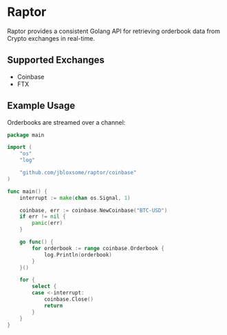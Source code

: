 # Raptor
Raptor provides a consistent Golang API for retrieving orderbook data from Crypto exchanges in real-time.

## Supported Exchanges
- Coinbase
- FTX

## Example Usage
Orderbooks are streamed over a channel:

```go
package main

import (
	"os"
	"log"

	"github.com/jbloxsome/raptor/coinbase"
)

func main() {
	interrupt := make(chan os.Signal, 1)

	coinbase, err := coinbase.NewCoinbase("BTC-USD")
	if err != nil {
		panic(err)
	}

	go func() {
		for orderbook := range coinbase.Orderbook {
			log.Println(orderbook) 
		}
	}()

	for {
		select {
		case <-interrupt:
			coinbase.Close()
			return
		}
	}
}
```